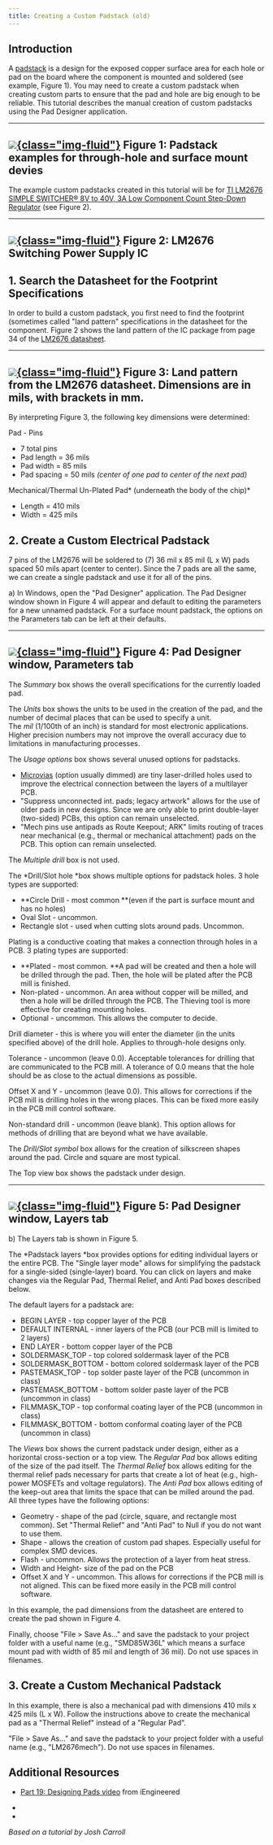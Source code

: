 ```yaml
---
title: Creating a Custom Padstack (old)
---
```


## Introduction

[](https://draft.blogger.com/blogger.g?rinli=1&pli=1&blogID=6469592703220698319)[](https://draft.blogger.com/blogger.g?rinli=1&pli=1&blogID=6469592703220698319)[](https://draft.blogger.com/blogger.g?rinli=1&pli=1&blogID=6469592703220698319)[](https://draft.blogger.com/blogger.g?rinli=1&pli=1&blogID=6469592703220698319)[](https://draft.blogger.com/blogger.g?rinli=1&pli=1&blogID=6469592703220698319)[](https://draft.blogger.com/blogger.g?rinli=1&pli=1&blogID=6469592703220698319)[](https://draft.blogger.com/blogger.g?rinli=1&pli=1&blogID=6469592703220698319)[](https://draft.blogger.com/blogger.g?rinli=1&pli=1&blogID=6469592703220698319)[](https://draft.blogger.com/blogger.g?rinli=1&pli=1&blogID=6469592703220698319)[](https://draft.blogger.com/blogger.g?rinli=1&pli=1&blogID=6469592703220698319)[](https://draft.blogger.com/blogger.g?rinli=1&pli=1&blogID=6469592703220698319)[](https://draft.blogger.com/blogger.g?rinli=1&pli=1&blogID=6469592703220698319)A [padstack](https://www.speedingedge.com/PDF-Files/anatomy%20of%20a%20plated%20hole.pdf) is a design for the exposed copper surface area for each hole or pad on the board where the component is mounted and soldered (see example, Figure 1). You may need to create a custom padstack when creating custom parts to ensure that the pad and hole are big enough to be reliable. This tutorial describes the manual creation of custom padstacks using the Pad Designer application.

  ------------------------------------------------------------------------------
   [![](figures/figure_065.jpg){class="img-fluid"}](larger/image0091.jpg)
      Figure 1: Padstack examples for through-hole and surface mount devies
  ------------------------------------------------------------------------------

The example custom padstacks created in this tutorial will be for [TI LM2676 SIMPLE SWITCHER® 8V to 40V, 3A Low Component Count Step-Down Regulator](http://www.ti.com/product/lm2676) (see Figure 2).

  ----------------------------------------------------
  [![](figures/figure_066.jpg){class="img-fluid"}](larger/image0092.jpg)
  Figure 2: LM2676 Switching Power Supply IC
  ----------------------------------------------------

## 1. Search the Datasheet for the Footprint Specifications

In order to build a custom padstack, you first need to find the footprint (sometimes called "land pattern" specifications in the datasheet for the component. Figure 2 shows the land pattern of the IC package from page 34 of the [LM2676 datasheet](http://www.ti.com/lit/ds/symlink/lm2676.pdf).

  ------------------------------------------------------------------------------------------------
  [![](figures/figure_067.png){class="img-fluid"}](larger/image0093.png)
  Figure 3: Land pattern from the LM2676 datasheet. Dimensions are in mils, with brackets in mm.
  ------------------------------------------------------------------------------------------------

By interpreting Figure 3, the following key dimensions were determined:

Pad - Pins

-   7 total pins
-   Pad length = 36 mils
-   Pad width = 85 mils
-   Pad spacing = 50 mils *(center of one pad to center of the next pad)*

Mechanical/Thermal Un-Plated Pad* (underneath the body of the chip)*

-   Length = 410 mils
-   Width = 425 mils

## 2. Create a Custom Electrical Padstack

7 pins of the LM2676 will be soldered to (7) 36 mil x 85 mil (L x W) pads spaced 50 mils apart (center to center). Since the 7 pads are all the same, we can create a single padstack and use it for all of the pins.

a)  In Windows, open the "Pad Designer" application. The Pad Designer window shown in Figure 4 will appear and default to editing the parameters for a new unnamed padstack. For a surface mount padstack, the options on the Parameters tab can be left at their defaults.

  ------------------------------------------------------------------------------
   [![](figures/figure_063.png){class="img-fluid"}](larger/image0094.png)
                  Figure 4: Pad Designer window, Parameters tab
  ------------------------------------------------------------------------------

The *Summary* box shows the overall specifications for the currently loaded pad.

The *Units* box shows the units to be used in the creation of the pad, and the number of decimal places that can be used to specify a unit. The *mil* (1/100th of an inch) is standard for most electronic applications. Higher precision numbers may not improve the overall accuracy due to limitations in manufacturing processes.

The *Usage options* box shows several unused options for padstacks.

-   [Microvias](http://www.we-online.com/web/en/leiterplatten/produkte_/microvia_hdi_leiterplatten/Einleitung_HDI.php) (option usually dimmed) are tiny laser-drilled holes used to improve the electrical connection between the layers of a multilayer PCB.
-   "Suppress unconnected int. pads; legacy artwork" allows for the use of older pads in new designs. Since we are only able to print double-layer (two-sided) PCBs, this option can remain unselected.
-   "Mech pins use antipads as Route Keepout; ARK" limits routing of traces near mechanical (e.g., thermal or mechanical attachment) pads on the PCB. This option can remain unselected.

The *Multiple drill* box is not used.

The *Drill/Slot hole *box shows multiple options for padstack holes. 3 hole types are supported:

-   **Circle Drill - most common **(even if the part is surface mount and has no holes)
-   Oval Slot - uncommon.
-   Rectangle slot - used when cutting slots around pads. Uncommon.

Plating is a conductive coating that makes a connection through holes in a PCB. 3 plating types are supported:

-   **Plated - most common. **A pad will be created and then a hole will be drilled through the pad. Then, the hole will be plated after the PCB mill is finished.
-   Non-plated - uncommon. An area without copper will be milled, and then a hole will be drilled through the PCB. The Thieving tool is more effective for creating mounting holes.
-   Optional - uncommon. This allows the computer to decide.

Drill diameter - this is where you will enter the diameter (in the units specified above) of the drill hole. Applies to through-hole designs only.

Tolerance - uncommon (leave 0.0). Acceptable tolerances for drilling that are communicated to the PCB mill. A tolerance of 0.0 means that the hole should be as close to the actual dimensions as possible.

Offset X and Y - uncommon (leave 0.0). This allows for corrections if the PCB mill is drilling holes in the wrong places. This can be fixed more easily in the PCB mill control software.

Non-standard drill - uncommon (leave blank). This option allows for methods of drilling that are beyond what we have available.

The *Drill/Slot symbol* box allows for the creation of silkscreen shapes around the pad. Circle and square are most typical.

The Top view box shows the padstack under design.

  ------------------------------------------------------------------------------
   [![](figures/figure_064.png){class="img-fluid"}](larger/image0095.png)
                    Figure 5: Pad Designer window, Layers tab 
  ------------------------------------------------------------------------------

b)  The Layers tab is shown in Figure 5.

The *Padstack layers *box provides options for editing individual layers or the entire PCB. The "Single layer mode" allows for simplifying the padstack for a single-sided (single-layer) board. You can click on layers and make changes via the Regular Pad, Thermal Relief, and Anti Pad boxes described below.

The default layers for a padstack are:

-   BEGIN LAYER - top copper layer of the PCB
-   DEFAULT INTERNAL - inner layers of the PCB (our PCB mill is limited to 2 layers)
-   END LAYER - bottom copper layer of the PCB
-   SOLDERMASK_TOP - top colored soldermask layer of the PCB
-   SOLDERMASK_BOTTOM - bottom colored soldermask layer of the PCB
-   PASTEMASK_TOP - top solder paste layer of the PCB (uncommon in class)
-   PASTEMASK_BOTTOM - bottom solder paste layer of the PCB (uncommon in class)
-   FILMMASK_TOP - top conformal coating layer of the PCB (uncommon in class)
-   FILMMASK_BOTTOM - bottom conformal coating layer of the PCB (uncommon in class)

The *Views* box shows the current padstack under design, either as a horizontal cross-section or a top view. [](https://draft.blogger.com/blogger.g?rinli=1&pli=1&blogID=6469592703220698319)[](https://draft.blogger.com/blogger.g?rinli=1&pli=1&blogID=6469592703220698319)[](https://draft.blogger.com/blogger.g?rinli=1&pli=1&blogID=6469592703220698319)[](https://draft.blogger.com/blogger.g?rinli=1&pli=1&blogID=6469592703220698319)[](https://draft.blogger.com/blogger.g?rinli=1&pli=1&blogID=6469592703220698319)[](https://draft.blogger.com/blogger.g?rinli=1&pli=1&blogID=6469592703220698319) The *Regular Pad* box allows editing of the size of the pad itself. The *Thermal Relief* box allows editing for the thermal relief pads necessary for parts that create a lot of heat (e.g., high-power MOSFETs and voltage regulators). The *Anti Pad* box allows editing of the keep-out area that limits the space that can be milled around the pad. All three types have the following options:

-   Geometry - shape of the pad (circle, square, and rectangle most common). Set "Thermal Relief" and "Anti Pad" to Null if you do not want to use them.
-   Shape - allows the creation of custom pad shapes. Especially useful for complex SMD devices.
-   Flash - uncommon. Allows the protection of a layer from heat stress.
-   Width and Height- size of the pad on the PCB
-   Offset X and Y - uncommon. This allows for corrections if the PCB mill is not aligned. This can be fixed more easily in the PCB mill control software.

In this example, the pad dimensions from the datasheet are entered to create the pad shown in Figure 4.

Finally, choose "File > Save As..." and save the padstack to your project folder with a useful name (e.g., "SMD85W36L" which means a surface mount pad with width of 85 mil and length of 36 mil). Do not use spaces in filenames.

## 3. Create a Custom Mechanical Padstack

In this example, there is also a mechanical pad with dimensions 410 mils x 425 mils (L x W). Follow the instructions above to create the mechanical pad as a "Thermal Relief" instead of a "Regular Pad".

"File > Save As..." and save the padstack to your project folder with a useful name (e.g., "LM2676mech"). Do not use spaces in filenames.

## Additional Resources

-   [Part 19: Designing Pads video](https://www.youtube.com/watch?v=SMYi7eS94J8) from iEngineered

-   

-   

[](https://draft.blogger.com/blogger.g?rinli=1&pli=1&blogID=6469592703220698319)[](https://draft.blogger.com/blogger.g?rinli=1&pli=1&blogID=6469592703220698319)[](https://draft.blogger.com/blogger.g?rinli=1&pli=1&blogID=6469592703220698319)[](https://draft.blogger.com/blogger.g?rinli=1&pli=1&blogID=6469592703220698319)[](https://draft.blogger.com/blogger.g?rinli=1&pli=1&blogID=6469592703220698319)[](https://draft.blogger.com/blogger.g?rinli=1&pli=1&blogID=6469592703220698319)

*Based on a tutorial by Josh Carroll*
